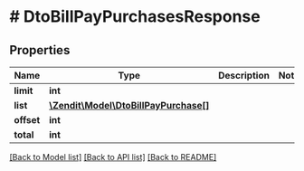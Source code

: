 # # DtoBillPayPurchasesResponse

## Properties

Name | Type | Description | Notes
------------ | ------------- | ------------- | -------------
**limit** | **int** |  |
**list** | [**\Zendit\Model\DtoBillPayPurchase[]**](DtoBillPayPurchase.md) |  |
**offset** | **int** |  |
**total** | **int** |  |

[[Back to Model list]](../../README.md#models) [[Back to API list]](../../README.md#endpoints) [[Back to README]](../../README.md)
